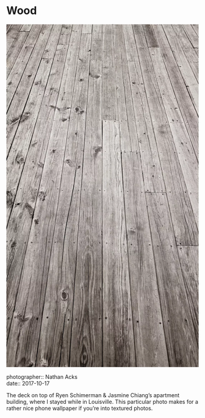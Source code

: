 # Wood

![A black-and-white photo of a weathered wooden deck](assets/2017-10-17-wood.webp)

photographer:: Nathan Acks  
date:: 2017-10-17

The deck on top of Ryen Schimerman & Jasmine Chiang’s apartment building, where I stayed while in Louisville. This particular photo makes for a rather nice phone wallpaper if you’re into textured photos.

